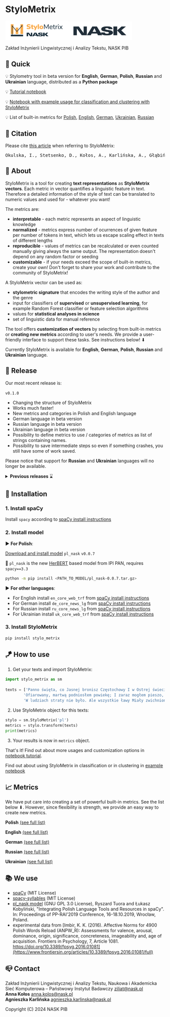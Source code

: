 

# StyloMetrix

<a href="https://github.com/ZILiAT-NASK/StyloMetrix#stylometrix"><img alt="StyloMetrix" src="https://github.com/ZILiAT-NASK/StyloMetrix/blob/v0.0.0/resources/sm.png?raw=true" width="200"/></a><a href="https://www.nask.pl/"><img alt="NASK" src="https://github.com/ZILiAT-NASK/StyloMetrix/blob/v0.0.0/resources/nask.png?raw=true" width="200"/></a>

Zakład Inżynierii Lingwistycznej i Analizy Tekstu, NASK PIB 

## 📌 Quick
💡 Stylometry tool in beta version for **English**, **German**, **Polish**, **Russian** and **Ukrainian** language, distributed as a **Python package**

💡 [Tutorial notebook](examples/Tutorial.ipynb)

💡 [Notebook with example usage for classification and clustering with StyloMetrix](examples/Classification_with_StyloMetrix_English.ipynb)

💡 List of built-in metrics for [Polish](resources/metrics_list_pl.md), [English](resources/metrics_list_en.md), [German](resources/metrics_list_de.md), [Ukrainian](resources/metrics_list_ukr.md), [Russian](resources/metrics_list_ru.md)

## 🔖 Citation
Please cite [this article](https://arxiv.org/pdf/2309.12810.pdf) when referring to StyloMetrix: 
<pre>
Okulska, I., Stetsenko, D., Kołos, A., Karlińska, A., Głąbińska, K., & Nowakowski, A. (2023). StyloMetrix: An Open-Source Multilingual Tool for Representing Stylometric Vectors. arXiv preprint arXiv:2309.12810.
</pre>


## 🔔 About
StyloMetrix is a tool for creating **text representations** as **StyloMetrix vectors**. Each metric in vector quantifies a linguistic feature in text. Therefore a detailed information of the style of text can be translated to numeric values and used for - whatever you want!

The metrics are:
- **interpretable** - each metric represents an aspect of linguistic knowledge
- **normalized** - metrics express number of ocurrences of given feature per number of tokens in text, which lets us escape scaling effect in texts of different lengths
- **reproducible** - values of metrics can be recalculated or even counted manually giving always the same output. The representation doesn't depend on any random factor or seeding
- **customizable** - if your needs exceed the scope of built-in metrics, create your own! Don't forget to share your work and contribute to the community of StyloMetrix!

A StyloMetrix vector can be used as:
- **stylometric signature** that encodes the writing style of the author and the genre 
- input for classifiers of **supervised** or **unsupervised learning**, for example Random Forest classifier or feature selection algorithms
- values for **statistical analyses in science**
- set of linguistic data for manual reference

The tool offers **customization of vectors** by selecting from built-in metrics or **creating new metrics** according to user's needs. We provide a user-friendly interface to support these tasks. See instructions below! ⬇

Currently StyloMetrix is available for **English**, **German**, **Polish**, **Russian**  and **Ukrainian** language. 

## 📢 Release
Our most recent release is:

`v0.1.0`
- Changing the structure of StyloMetrix
- Works much faster!
- New metrics and categories in Polish and English language
- German language in beta version
- Russian language in beta version
- Ukrainian language in beta version
- Possibility to define metrics to use / categories of metrics as list of strings containing names.
- Possibility to save intermediate steps so even if something crashes, you still have some of work saved.

Please notice that support for **Russian** and **Ukrainian** languages will no longer be available.

<details>
<summary><b>Previous releases</b> ⌛</summary>

`v0.0.6`
- Add categories `Syntactic` and `Lexical` for English

`v0.0.4`
- Add **English beta** with built-in metrics in category `Grammatical Forms`


`v0.0.3`
- Add StyloMetrix structure
- Add [tutorial](examples/Tutorial.ipynb)
- Add 6 built-in metrics categories for **Polish beta**: `Grammatical Forms`, `Inflection`, `Lexical`, `Psycholinguistic`, `Syntactic`, `Word Formation`
- Specify license & citation

</details>

## 🔨 Installation

### 1. Install spaCy 
Install `spacy` according to [spaCy install instructions](https://spacy.io/usage) 

### 2. Install model

▶ **For Polish**:

[Download and install model](http://mozart.ipipan.waw.pl/~rtuora/spacy/) `pl_nask` `v0.0.7`

📍 `pl_nask` is the new [HerBERT](https://github.com/allegro/HerBERT) based model from IPI PAN, requires `spacy==3.3`
```bash
python -m pip install <PATH_TO_MODEL/pl_nask-0.0.7.tar.gz> 
```
▶ **For other languages**:

- For English install `en_core_web_trf` from [spaCy install instructions](https://spacy.io/usage)
- For German install `de_core_news_lg` from [spaCy install instructions](https://spacy.io/usage)
- For Russian install `ru_core_news_lg` from [spaCy install instructions](https://spacy.io/usage)
- For Ukrainian install `uk_core_web_trf` from [spaCy install instructions](https://spacy.io/usage)


### 3. Install StyloMetrix
```bash
pip install stylo_metrix
```

## 🪁 How to use
1. Get your texts and import StyloMetrix:
```python
import stylo_metrix as sm

texts = ['Panno święta, co Jasnej bronisz Częstochowy I w Ostrej świecisz Bramie!',
        'Ofiarowany, martwą podniosłem powiekę; I zaraz mogłem pieszo, do Twych świątyń progu...',
        'W ludziach straty nie było. Ale wszystkie ławy Miały zwichnione nogi;']
```
2. Use StyloMetrix object for this texts:
```python
stylo = sm.StyloMetrix('pl')
metrics = stylo.transform(texts)
print(metrics)
```
3. Your results is now in `metrics` object.

That's it! Find out about more usages and customization options in [notebook tutorial](examples/Tutorial.ipynb).

Find out about using StyloMetrix in classification or in clustering in [example notebook](examples/Classification_with_StyloMetrix_English.ipynb)

## 📈 Metrics
We have put care into creating a set of powerful built-in metrics. See the list below ⬇. However, since flexibility is strength, we provide an easy way to create new metrics.

**Polish** [(see full list)](resources/metrics_list_pl.md)

**English** [(see full list)](resources/metrics_list_en.md)

**German** [(see full list)](resources/metrics_list_de.md)

**Russian** [(see full list)](resources/metrics_list_ru.md)

**Ukrainian** [(see full list)](resources/metrics_list_ukr.md)



## 📚 We use
- [spaCy](https://spacy.io/) (MIT License)
- [spacy-syllables](https://spacy.io/universe/project/spacy_syllables) (MIT License)
- [pl_nask model](http://mozart.ipipan.waw.pl/~rtuora/spacy/) (GNU GPL 3.0 License), Ryszard Tuora and Łukasz Kobyliński, "Integrating Polish Language Tools and Resources in spaCy". In: Proceedings of PP-RAI'2019 Conference, 16-18.10.2019, Wrocław, Poland.
- experimental data from [Imbir, K. K. (2016). Affective Norms for 4900 Polish Words Reload (ANPW_R): Assessments for valence, arousal, dominance, origin, significance, concreteness, imageability and, age of acquisition. Frontiers in Psychology, 7, Article 1081. https://doi.org/10.3389/fpsyg.2016.01081](https://www.frontiersin.org/articles/10.3389/fpsyg.2016.01081/full)
 

## 📪 Contact
Zakład Inżynierii Lingwistycznej i Analizy Tekstu, Naukowa i Akademicka Sieć Komputerowa – Państwowy Instytut Badawczy ziliat@nask.pl\
**Anna Kołos** anna.kolos@nask.pl\
**Agnieszka Karlińska** agnieszka.karlinska@nask.pl


Copyright (C) 2024  NASK PIB
